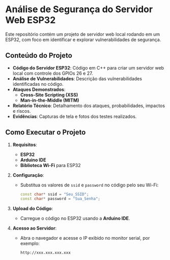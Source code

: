 # **Análise de Segurança do Servidor Web ESP32**

Este repositório contém um projeto de servidor web local rodando em um ESP32, com foco em identificar e explorar vulnerabilidades de segurança.

## **Conteúdo do Projeto**

- **Código do Servidor ESP32**: Código em C++ para criar um servidor web local com controle dos GPIOs 26 e 27.
- **Análise de Vulnerabilidades**: Descrição das vulnerabilidades identificadas no código.
- **Ataques Demonstrados**:  
  - **Cross-Site Scripting (XSS)**  
  - **Man-in-the-Middle (MITM)**
- **Relatório Técnico**: Detalhamento dos ataques, probabilidades, impactos e riscos.
- **Evidências**: Capturas de tela e fotos dos testes realizados.

## **Como Executar o Projeto**

1. **Requisitos**:
   - **ESP32**  
   - **Arduino IDE**  
   - **Biblioteca Wi-Fi** para ESP32

2. **Configuração**:
   - Substitua os valores de `ssid` e `password` no código pelo seu Wi-Fi:
     ```cpp
     const char* ssid = "Seu_SSID";
     const char* password = "Sua_Senha";
     ```

3. **Upload do Código**:
   - Carregue o código no ESP32 usando a **Arduino IDE**.

4. **Acesso ao Servidor**:
   - Abra o navegador e acesse o IP exibido no monitor serial, por exemplo:  
     ```
     http://xxx.xxx.xxx.xxx
     ```
